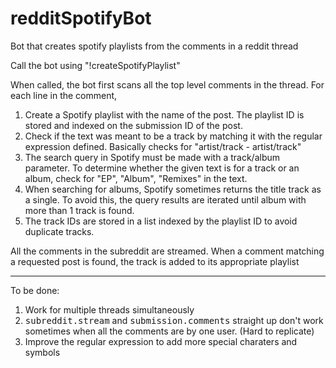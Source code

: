 # redditSpotifyBot
Bot that creates spotify playlists from the comments in a reddit thread

Call the bot using "!createSpotifyPlaylist"

When called, the bot first scans all the top level comments in the thread.
For each line in the comment, 
  <ol>
  <li> Create a Spotify playlist with the name of the post. The playlist ID is stored and indexed on the submission ID of the post.</li>
  <li> Check if the text was meant to be a track by matching it with the regular expression defined. Basically checks for "artist/track - artist/track" </li>
  <li> The search query in Spotify must be made with a track/album parameter. To determine whether the given text is for a track or an album, check for "EP", "Album", "Remixes" in the text. </li>
  <li> When searching for albums, Spotify sometimes returns the title track as a single. To avoid this, the query results are iterated until album with more than 1 track is found. </li>
  <li> The track IDs are stored in a list indexed by the playlist ID to avoid duplicate tracks. </li>
  
  </ol>
All the comments in the subreddit are streamed. When a comment matching a requested post is found, the track is added to its appropriate playlist
  
 <hr>
 To be done:  
 <ol>
 <li> Work for multiple threads simultaneously </li>
 <li> <TT>subreddit.stream</TT> and <TT>submission.comments</TT> straight up don't work sometimes when all the comments are by one user. (Hard to replicate) </li>
 <li> Improve the regular expression to add more special charaters and symbols </li>
 </ol>
  

